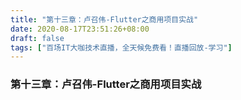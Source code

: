 ```yaml
---
title: "第十三章：卢召伟-Flutter之商用项目实战"
date: 2020-08-17T23:51:26+08:00
draft: false
tags: ["百场IT大咖技术直播，全天候免费看！直播回放-学习"]
---
```



### 第十三章：卢召伟-Flutter之商用项目实战